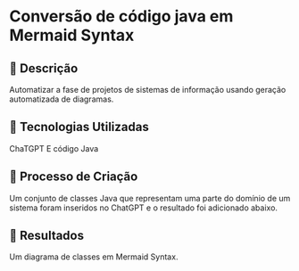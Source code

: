 # Conversão de código java em Mermaid Syntax

## 📒 Descrição
Automatizar a fase de projetos de sistemas de informação usando geração automatizada de diagramas.

## 🤖 Tecnologias Utilizadas
ChaTGPT E código Java

## 🧐 Processo de Criação
Um conjunto de classes Java que representam uma parte do domínio de um sistema foram inseridos no ChatGPT e o resultado foi adicionado abaixo.

## 🚀 Resultados
Um diagrama de classes em Mermaid Syntax.

